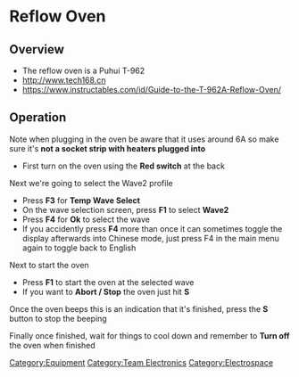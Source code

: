 
# Reflow Oven

## Overview

  - The reflow oven is a Puhui T-962
  - <http://www.tech168.cn>
  - <https://www.instructables.com/id/Guide-to-the-T-962A-Reflow-Oven/>

## Operation

Note when plugging in the oven be aware that it uses around 6A so make sure it's **not a socket strip with heaters plugged into**

  - First turn on the oven using the **Red switch** at the back

Next we're going to select the Wave2 profile

  - Press **F3** for **Temp Wave Select**
  - On the wave selection screen, press **F1** to select **Wave2**
  - Press **F4** for **Ok** to select the wave
  - If you accidently press **F4** more than once it can sometimes
    toggle the display afterwards into Chinese mode, just press F4 in
    the main menu again to toggle back to English

Next to start the oven

  - Press **F1** to start the oven at the selected wave
  - If you want to **Abort / Stop** the oven just hit **S**

Once the oven beeps this is an indication that it's finished, press the **S** button to stop the beeping

Finally once finished, wait for things to cool down and remember to **Turn off** the oven when finished

[Category:Equipment](Category:Equipment "wikilink") [Category:Team
Electronics](Category:Team_Electronics "wikilink")
[Category:Electrospace](Category:Electrospace "wikilink")
